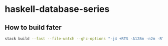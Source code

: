 # haskell-database-series

## How to build fater 

```sh
stack build --fast --file-watch --ghc-options "-j4 +RTS -A128m -n2m -RTS"
```
